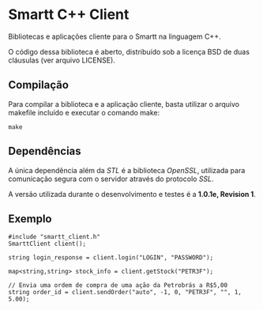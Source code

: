 
# Smartt C++ Client

Bibliotecas e aplicações cliente para o Smartt na linguagem C++.

O código dessa biblioteca é aberto, distribuído sob a licença BSD de duas
cláusulas (ver arquivo LICENSE).


## Compilação

Para compilar a biblioteca e a aplicação cliente, basta utilizar o arquivo
makefile incluído e executar o comando make:

	make


## Dependências

A única dependência além da *STL* é a biblioteca *OpenSSL*, utilizada para
comunicação segura com o servidor através do protocolo *SSL*.

A versão utilizada durante o desenvolvimento e testes é a **1.0.1e, Revision 1**.


## Exemplo

	#include "smartt_client.h"
	SmarttClient client();

	string login_response = client.login("LOGIN", "PASSWORD");

	map<string,string> stock_info = client.getStock("PETR3F");

	// Envia uma ordem de compra de uma ação da Petrobrás a R$5,00
	string order_id = client.sendOrder("auto", -1, 0, "PETR3F", "", 1, 5.00);
